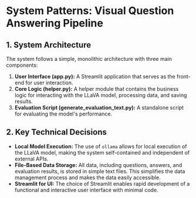 # System Patterns: Visual Question Answering Pipeline

## 1. System Architecture

The system follows a simple, monolithic architecture with three main components:

1.  **User Interface (app.py):** A Streamlit application that serves as the front-end for user interaction.
2.  **Core Logic (helper.py):** A helper module that contains the business logic for interacting with the LLaVA model, processing data, and saving results.
3.  **Evaluation Script (generate_evaluation_text.py):** A standalone script for evaluating the model's performance.

## 2. Key Technical Decisions

*   **Local Model Execution:** The use of `ollama` allows for local execution of the LLaVA model, making the system self-contained and independent of external APIs.
*   **File-Based Data Storage:** All data, including questions, answers, and evaluation results, is stored in simple text files. This simplifies the data management process and makes the data easily accessible.
*   **Streamlit for UI:** The choice of Streamlit enables rapid development of a functional and interactive user interface with minimal code.